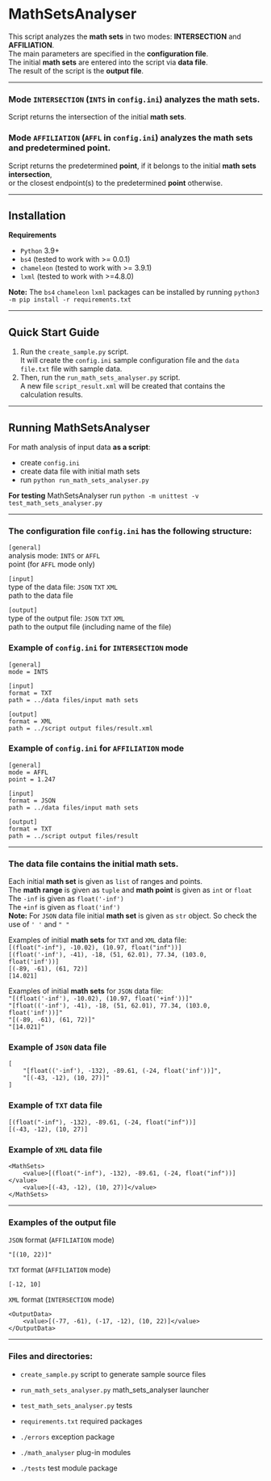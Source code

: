 ﻿# MathSetsAnalyser

This script analyzes the **math sets** in two modes: **INTERSECTION** and **AFFILIATION**.  
The main parameters are specified in the **configuration file**.  
The initial **math sets** are entered into the script via **data file**.  
The result of the script is the **output file**.
***

### Mode `INTERSECTION` (`INTS` in `config.ini`) analyzes the math sets.
Script returns the intersection of the initial **math sets**.

### Mode `AFFILIATION` (`AFFL` in `config.ini`) analyzes the math sets and predetermined point.
Script returns the predetermined **point**, if it belongs to the initial **math sets intersection**,  
or the closest endpoint(s) to the predetermined **point** otherwise.
***

## Installation
**Requirements**
* `Python` 3.9+
* `bs4` (tested to work with >= 0.0.1)
* `chameleon` (tested to work with >= 3.9.1)  
* `lxml` (tested to work with >=4.8.0)

**Note:** The `bs4` `chameleon` `lxml` packages can be installed by running `python3 -m pip install -r requirements.txt`
***


## Quick Start Guide
1. Run the `create_sample.py` script.  
It will create the `config.ini` sample configuration file and the `data file.txt` file with sample data.
2. Then, run the `run_math_sets_analyser.py` script.  
A new file `script_result.xml` will be created that contains the calculation results.
***

## Running MathSetsAnalyser
For math analysis of input data **as a script**:
* create `config.ini`   
* create data file with initial math sets  
* run `python run_math_sets_analyser.py`  

**For testing** MathSetsAnalyser run `python -m unittest -v test_math_sets_analyser.py`
***

### The configuration file `config.ini` has the following structure:
`[general]`  
analysis mode: `INTS` or `AFFL`  
point (for `AFFL` mode only)  

`[input]`  
type of the data file: `JSON` `TXT` `XML`  
path to the data file

`[output]`  
type of the output file: `JSON` `TXT` `XML`  
path to the output file (including name of the file)

### Example of `config.ini` for `INTERSECTION` mode
```
[general]
mode = INTS

[input]
format = TXT
path = ../data files/input math sets

[output]
format = XML
path = ../script output files/result.xml
```

### Example of `config.ini` for `AFFILIATION` mode
```
[general]
mode = AFFL
point = 1.247

[input]
format = JSON
path = ../data files/input math sets

[output]
format = TXT
path = ../script output files/result
```
***

### The data file contains the initial math sets.

Each initial **math set** is given as `list` of ranges and points.  
The **math range** is given as `tuple` and **math point** is given as `int` or `float`  
The `-inf` is given as `float('-inf')`  
The `+inf` is given as `float('inf')`  
**Note:** For `JSON` data file initial **math set** is given as `str` object. So check the use of `' '` and `" "`

Examples of initial **math sets** for `TXT` and `XML` data file:  
`[(float("-inf"), -10.02), (10.97, float("inf"))]`  
`[(float('-inf'), -41), -18, (51, 62.01), 77.34, (103.0,  float('inf'))]`  
`[(-89, -61), (61, 72)]`  
`[14.021]`

Examples of initial **math sets** for `JSON` data file:    
`"[(float('-inf'), -10.02), (10.97, float('+inf'))]"`  
`"[float(('-inf'), -41), -18, (51, 62.01), 77.34, (103.0,  float('inf'))]"`  
`"[(-89, -61), (61, 72)]"`  
`"[14.021]"`

### Example of `JSON` data file
```
[
	"[float(('-inf'), -132), -89.61, (-24, float('inf'))]",
	"[(-43, -12), (10, 27)]"
]
```

### Example of `TXT` data file
```
[(float("-inf"), -132), -89.61, (-24, float("inf"))]
[(-43, -12), (10, 27)]
```

### Example of `XML` data file
```
<MathSets>
    <value>[(float("-inf"), -132), -89.61, (-24, float("inf"))]</value>
    <value>[(-43, -12), (10, 27)]</value>
</MathSets>
```
***

### Examples of the output file
`JSON` format (`AFFILIATION` mode)
```
"[(10, 22)]"
```
`TXT` format (`AFFILIATION` mode)
```
[-12, 10]
```
`XML` format (`INTERSECTION` mode)
```
<OutputData>
    <value>[(-77, -61), (-17, -12), (10, 22)]</value>
</OutputData>
```
***

### Files and directories:
* `create_sample.py` script to generate sample source files
- `run_math_sets_analyser.py` math_sets_analyser launcher
* `test_math_sets_analyser.py` tests
- `requirements.txt` required packages  
* `./errors` exception package
- `./math_analyser` plug-in modules
* `./tests` test module package